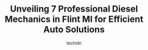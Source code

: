 ---
layout: ampstory
image: https://images.unsplash.com/photo-1637160969718-6618307797f4?ixlib=rb-4.0.3&ixid=MnwxMjA3fDB8MHxwaG90by1wYWdlfHx8fGVufDB8fHx8&auto=format&fit=crop&w=640&h=853&q=80
author: techidn
featured: false
description: For top-quality automotive repairs and maintenance, visit the 7 best Diesel Mechanic in Flint MI, USA. Their reputation for excellence and their dedication to customer satisfaction make them
title: Unveiling 7 Professional Diesel Mechanics in Flint MI for Efficient Auto Solutions
cover:
   title: Unveiling 7 Professional Diesel Mechanics in Flint MI for Efficient Auto Solutions
   subtitle: Rickpate
   background: https://images.unsplash.com/photo-1637160969718-6618307797f4?ixlib=rb-4.0.3&ixid=MnwxMjA3fDB8MHxwaG90by1wYWdlfHx8fGVufDB8fHx8&auto=format&fit=crop&w=640&h=853&q=80

pages: 
 - layout: thirds
   top: <h1>#1 Semmens Transmission & Auto Service</h1>
   bottom: "<p>Transmission replacement and a ton of other work, great price for total, decent turn around. Only gripe is they told me it would be done by end of day by a certain day, s</p>"
   background: https://www.knot35.com/toplist/wp-content/uploads/2023/06/best-diesel-mechanic-1-in-flint-mi-1685838583.jpeg
   backgroundblur: true
 - layout: thirds
   top: <h1>#2 Shelton Tire & Service</h1>
   bottom: "<p>921 University Ave, Flint, MI 48504, United States</p>"
   background: https://www.knot35.com/toplist/wp-content/uploads/2023/06/best-diesel-mechanic-2-in-flint-mi-1685838583.jpeg
   cta:
      link: https://www.knot35.com/toplist/unveiling-7-professional-diesel-mechanics-in-flint-mi-for-efficient-auto-solutions/
      text: Unveiling 7 Professional Diesel Mechanics in Flint MI for Efficient Auto Solutions
 - layout: thirds
   top: <h1>#3 ABC Auto Repair (Flint Location)</h1>
   bottom: "<p>3141 Dort Hwy, Flint, MI 48506, United States</p>"
   background: https://www.knot35.com/toplist/wp-content/uploads/2023/06/best-diesel-mechanic-3-in-flint-mi-1685838584.jpeg
   cta:
      link: https://www.knot35.com/toplist/unveiling-7-professional-diesel-mechanics-in-flint-mi-for-efficient-auto-solutions/
      text: Unveiling 7 Professional Diesel Mechanics in Flint MI for Efficient Auto Solutions
 - layout: thirds
   top: <h1>#4 Hoover & Sons Auto Repair, Inc.</h1>
   bottom: "<p>G5163 Fenton Rd, Flint, MI 48507, United States</p>"
   background: https://images.unsplash.com/photo-1515405295579-ba7b45403062?ixlib=rb-4.0.3&ixid=MnwxMjA3fDB8MHxwaG90by1wYWdlfHx8fGVufDB8fHx8&auto=format&fit=crop&w=640&h=853&q=80
   cta:
      link: https://www.knot35.com/toplist/unveiling-7-professional-diesel-mechanics-in-flint-mi-for-efficient-auto-solutions/
      text: Unveiling 7 Professional Diesel Mechanics in Flint MI for Efficient Auto Solutions
 - layout: thirds
   top: <h1>#5 Carriage Town Auto & Truck Rpr</h1>
   bottom: "<p>1523 University Ave, Flint, MI 48504, United States</p>"
   background: https://images.unsplash.com/photo-1580610447943-1bfbef5efe07?ixlib=rb-4.0.3&ixid=MnwxMjA3fDB8MHxwaG90by1wYWdlfHx8fGVufDB8fHx8&auto=format&fit=crop&w=640&h=853&q=80
   cta:
      link: https://www.knot35.com/toplist/unveiling-7-professional-diesel-mechanics-in-flint-mi-for-efficient-auto-solutions/
      text: Unveiling 7 Professional Diesel Mechanics in Flint MI for Efficient Auto Solutions
 - layout: thirds
   top: <h1>#6 Beattie Spring - The Suspension Shop</h1>
   bottom: "<p>2840 Robert T Longway Blvd, Flint, MI 48506, United States</p>"
   background: https://images.unsplash.com/photo-1484589065579-248aad0d8b13?ixlib=rb-4.0.3&ixid=MnwxMjA3fDB8MHxwaG90by1wYWdlfHx8fGVufDB8fHx8&auto=format&fit=crop&w=640&h=853&q=80
   cta:
      link: https://www.knot35.com/toplist/unveiling-7-professional-diesel-mechanics-in-flint-mi-for-efficient-auto-solutions/
      text: Unveiling 7 Professional Diesel Mechanics in Flint MI for Efficient Auto Solutions
 - layout: thirds
   top: <h1>#7 Affordable Auto & Truck Repair</h1>
   bottom: "<p>3189 S Dort Hwy G, Burton, MI 48529, United States</p>"
   background: https://images.unsplash.com/photo-1618556658017-fd9c732d1360?ixlib=rb-4.0.3&ixid=MnwxMjA3fDB8MHxwaG90by1wYWdlfHx8fGVufDB8fHx8&auto=format&fit=crop&w=640&h=853&q=80
   cta:
      link: https://www.knot35.com/toplist/unveiling-7-professional-diesel-mechanics-in-flint-mi-for-efficient-auto-solutions/
      text: Unveiling 7 Professional Diesel Mechanics in Flint MI for Efficient Auto Solutions
 - layout: thirds
   middle: Continue reading...
   background: https://images.unsplash.com/photo-1614648718611-0635f29016cb?ixlib=rb-4.0.3&ixid=MnwxMjA3fDB8MHxwaG90by1wYWdlfHx8fGVufDB8fHx8&auto=format&fit=crop&w=640&h=853&q=80
   cta:
      link: https://www.knot35.com/toplist/unveiling-7-professional-diesel-mechanics-in-flint-mi-for-efficient-auto-solutions/
      text: Unveiling 7 Professional Diesel Mechanics in Flint MI for Efficient Auto Solutions
      
---